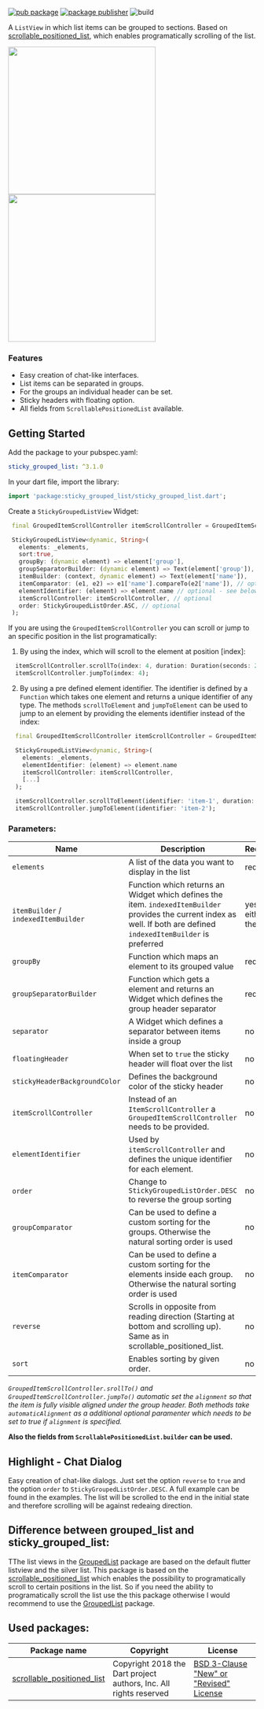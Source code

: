 
[![pub package](https://img.shields.io/pub/v/sticky_grouped_list.svg)](https://pub.dev/packages/sticky_grouped_list)
[![package publisher](https://img.shields.io/pub/publisher/sticky_grouped_list.svg)](https://pub.dev/packages/sticky_grouped_list)
![build](https://github.com/Dimibe/sticky_grouped_list/actions/workflows/main.yaml/badge.svg??branch=main)
 
A `ListView` in which list items can be grouped to sections. Based on [scrollable_positioned_list](https://pub.dev/packages/scrollable_positioned_list), which enables programatically scrolling of the list.

<img src="https://raw.githubusercontent.com/Dimibe/sticky_grouped_list/master/assets/new-screenshot-for-readme.png" width="300"> <img src="https://raw.githubusercontent.com/Dimibe/sticky_grouped_list/master/assets/chat.png" width="300">

### Features
* Easy creation of chat-like interfaces. 
* List items can be separated in groups.
* For the groups an individual header can be set.
* Sticky headers with floating option. 
* All fields from `ScrollablePositionedList` available.

## Getting Started

 Add the package to your pubspec.yaml:

 ```yaml
 sticky_grouped_list: ^3.1.0
 ```
 
 In your dart file, import the library:

 ```Dart
import 'package:sticky_grouped_list/sticky_grouped_list.dart';
 ``` 
 
 Create a `StickyGroupedListView` Widget:
 
 ```Dart
  final GroupedItemScrollController itemScrollController = GroupedItemScrollController();

  StickyGroupedListView<dynamic, String>(
    elements: _elements,
    sort:true,
    groupBy: (dynamic element) => element['group'],
    groupSeparatorBuilder: (dynamic element) => Text(element['group']),
    itemBuilder: (context, dynamic element) => Text(element['name']),
    itemComparator: (e1, e2) => e1['name'].compareTo(e2['name']), // optional
    elementIdentifier: (element) => element.name // optional - see below for usage
    itemScrollController: itemScrollController, // optional
    order: StickyGroupedListOrder.ASC, // optional
  );
```

If you are using the `GroupedItemScrollController` you can scroll or jump to an specific position in the list programatically:

1. By using the index, which will scroll to the element at position [index]:
```dart
  itemScrollController.scrollTo(index: 4, duration: Duration(seconds: 2));
  itemScrollController.jumpTo(index: 4);
```

2. By using a pre defined element identifier. The identifier is defined by a `Function` which takes one element and returns a unique identifier of any type.
The methods `scrollToElement` and `jumpToElement` can be used to jump to an element by providing the elements identifier instead of the index: 
```dart
  final GroupedItemScrollController itemScrollController = GroupedItemScrollController();

  StickyGroupedListView<dynamic, String>(
    elements: _elements,
    elementIdentifier: (element) => element.name
    itemScrollController: itemScrollController, 
    [...]
  );

  itemScrollController.scrollToElement(identifier: 'item-1', duration: Duration(seconds: 2));
  itemScrollController.jumpToElement(identifier: 'item-2');
```


### Parameters:
| Name                                 | Description                                                                                                                                                             | Required | Default value                |
|--------------------------------------|-------------------------------------------------------------------------------------------------------------------------------------------------------------------------|----|------------------------------|
| `elements`                           | A list of the data you want to display in the list                                                                                                                      | required | -                            |
| `itemBuilder` / `indexedItemBuilder` | Function which returns an Widget which defines the item. `indexedItemBuilder` provides the current index as well. If both are defined `indexedItemBuilder` is preferred | yes, either of them | -                            |
| `groupBy`                            | Function which maps an element to its grouped value                                                                                                                     | required | -                            |
| `groupSeparatorBuilder`              | Function which gets a element and returns an Widget which defines the group header separator                                                                            | required | -                            |
| `separator`                          | A Widget which defines a separator between items inside a group                                                                                                         | no | no separator                 |
| `floatingHeader`                     | When set to `true` the sticky header will float over the list                                                                                                           | no | `false`                      |
| `stickyHeaderBackgroundColor`        | Defines the background color of the sticky header                                                                                                                       | no | `Color(0xffF7F7F7)`          |
| `itemScrollController`               | Instead of an `ItemScrollController` a `GroupedItemScrollController` needs to be provided.                                                                              | no | -                            |
| `elementIdentifier`                  | Used by `itemScrollController` and defines the unique identifier for each element.                                                                                      | no | -                            |
| `order`                              | Change to `StickyGroupedListOrder.DESC` to reverse the group sorting                                                                                                    | no | `StickyGroupedListOrder.ASC` |
| `groupComparator`                    | Can be used to define a custom sorting for the groups. Otherwise the natural sorting order is used                                                                      | no | -                            |
| `itemComparator`                     | Can be used to define a custom sorting for the elements inside each group. Otherwise the natural sorting order is used                                                  | no | -                            |
| `reverse`                            | Scrolls in opposite from reading direction (Starting at bottom and scrolling up). Same as in scrollable_positioned_list.                                                | no | false                        |
| `sort`                               | Enables sorting by given order.                                                                                                                                         | no | true                         |

*`GroupedItemScrollController.srollTo()` and `GroupedItemScrollController.jumpTo()` automatic set the `alignment` so that the item is fully visible aligned under the group header. Both methods take `automaticAlignment` as a additional optional paramenter which needs to be set to true if `alignment` is specified.*

**Also the fields from `ScrollablePositionedList.builder` can be used.**

## Highlight - Chat Dialog

Easy creation of chat-like dialogs.
Just set the option `reverse` to `true` and the option `order` to `StickyGroupedListOrder.DESC`. A full example can be found in the examples.
The list will be scrolled to the end in the initial state and therefore scrolling will be against redeaing direction. 

## Difference between grouped_list and sticky_grouped_list: 

TThe list views in the [GroupedList](https://pub.dev/packages/grouped_list) package are based on the default flutter listview and the silver list. This package is based on the [scrollable_positioned_list](https://pub.dev/packages/scrollable_positioned_list) which enables the possibility to programatically scroll to certain positions in the list. So if you need the ability to programatically scroll the list use the this package otherwise I would recommend to use the [GroupedList](https://pub.dev/packages/grouped_list) package.


## Used packages: 
| Package name | Copyright | License |
|----|----|----|
|[scrollable_positioned_list](https://pub.dev/packages/scrollable_positioned_list) | Copyright 2018 the Dart project authors, Inc. All rights reserved | [BSD 3-Clause "New" or "Revised" License](https://github.com/Dimibe/sticky_grouped_list/blob/master/LICENSE) |
